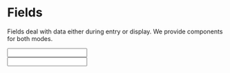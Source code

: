 <script setup>
    import { ref } from 'vue';

    import Entry from '@/components/field/Entry.vue';
    import Input from '@/elements/input/Input.vue';
    import Toggle from '@/elements/input/Toggle.vue';

    const fieldId = ref('field');
    const fieldRequired = ref(false);
    const fieldDisabled = ref(false);
    const value = ref('');
</script>

# Fields

Fields deal with data either during entry or display. We provide components for both modes.

<div class="grid grid-cols-1 gap-2 mb-6">
    <Entry id="id" label="ID" inline v-slot="{ id, required }">
        <Input
            :id="id"
            :name="id"
            class="w-full"
            :modelValue="fieldId"
            @update:modelValue="fieldId = $event" />
    </Entry>
<Entry id="required" label="Required" inline v-slot="{ id, required }">
    <Toggle
        :id="id"
        :name="id"
        :modelValue="fieldRequired"
        @update:modelValue="fieldRequired = $event" />
</Entry>
<Entry id="disabled" label="Disabled" inline v-slot="{ id, required }">
    <Toggle
        :id="id"
        :name="id"
        :modelValue="fieldDisabled"
        @update:modelValue="fieldDisabled = $event" />
</Entry>
</div>

<Entry :id="fieldId" name="field" label="Demo field" :required="fieldRequired && value === ''" :disabled="fieldDisabled" v-slot="{ id, required, disabled }">
  <Input
    :id="id"
    :name="id"
    :required="required"
    :disabled="disabled"
    class="w-full"
    :modelValue="value"
    @update:modelValue="value = $event" />
</Entry>
